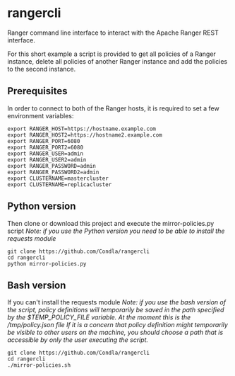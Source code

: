# rangercli
Ranger command line interface to interact with the Apache Ranger REST interface.

For this short example a script is provided to get all policies of a Ranger
instance, delete all policies of another Ranger instance and add the policies
to the second instance.


## Prerequisites
In order to connect to both of the Ranger hosts, it is required to set a few environment
variables:
```
export RANGER_HOST=https://hostname.example.com
export RANGER_HOST2=https://hostname2.example.com
export RANGER_PORT=6080
export RANGER_PORT2=6080
export RANGER_USER=admin
export RANGER_USER2=admin
export RANGER_PASSWORD=admin
export RANGER_PASSWORD2=admin
export CLUSTERNAME=mastercluster
export CLUSTERNAME=replicacluster
```

## Python version
Then clone or download this project and execute the mirror-policies.py script
*Note: if you use the Python version you need to be able to install the
requests module*
```
git clone https://github.com/Condla/rangercli
cd rangercli
python mirror-policies.py
```


## Bash version
If you can't install the requests module
*Note: if you use the bash version of the script, policy definitions will temporarily
be saved in the path specified by the $TEMP_POLICY_FILE variable. At the moment this is the /tmp/policy.json file
If it is a concern that policy definition might temporarily be visible to other users on the machine, you should
choose a path that is accessible by only the user executing the script.*

```
git clone https://github.com/Condla/rangercli
cd rangercli
./mirror-policies.sh
```
